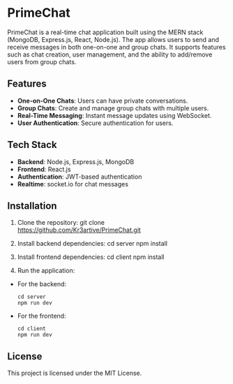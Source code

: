 # PrimeChat

PrimeChat is a real-time chat application built using the MERN stack (MongoDB, Express.js, React, Node.js). The app allows users to send and receive messages in both one-on-one and group chats. It supports features such as chat creation, user management, and the ability to add/remove users from group chats.

## Features

- **One-on-One Chats**: Users can have private conversations.
- **Group Chats**: Create and manage group chats with multiple users.
- **Real-Time Messaging**: Instant message updates using WebSocket.
- **User Authentication**: Secure authentication for users.

## Tech Stack

- **Backend**: Node.js, Express.js, MongoDB
- **Frontend**: React.js
- **Authentication**: JWT-based authentication
- **Realtime**: socket.io for chat messages

## Installation

1. Clone the repository:
git clone https://github.com/Kr3artive/PrimeChat.git

2. Install backend dependencies:
cd server
npm install

3. Install frontend dependencies:
cd client
npm install


4. Run the application:
- For the backend:
  ```
  cd server
  npm run dev
  ```
- For the frontend:
  ```
  cd client
  npm run dev
  ```

## License

This project is licensed under the MIT License.

